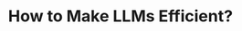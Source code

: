 ---
layout: page
title: How to Make LLMs Efficient?
description: The SLM Show
img: assets/img/slm.png
importance: 1
category: panels
related_publications: false
month_year: August 2024
external_url: https://youtu.be/sMozz3_Sm-U?si=vqlY1P3SCLbfqDBy
---